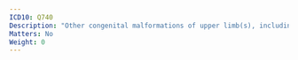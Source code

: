 ```yaml
---
ICD10: Q740
Description: "Other congenital malformations of upper limb(s), including shoulder girdle"
Matters: No
Weight: 0
---
```



